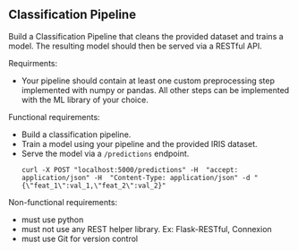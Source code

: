 ## Classification Pipeline

Build a Classification Pipeline that cleans the provided dataset and trains a model. The resulting model should then be served via a RESTful API.

Requirments:
- Your pipeline should contain at least one custom preprocessing step implemented with numpy or pandas. All other steps can be implemented with the ML library of your choice.


Functional requirements:
- Build a classification pipeline.
- Train a model using your pipeline and the provided IRIS dataset.
- Serve the model via a `/predictions` endpoint.
	```
  curl -X POST "localhost:5000/predictions" -H  "accept: application/json" -H  "Content-Type: application/json" -d "{\"feat_1\":val_1,\"feat_2\":val_2}"
  ```

Non-functional requirements:
- must use python
- must not use any REST helper library. Ex: Flask-RESTful, Connexion
- must use Git for version control